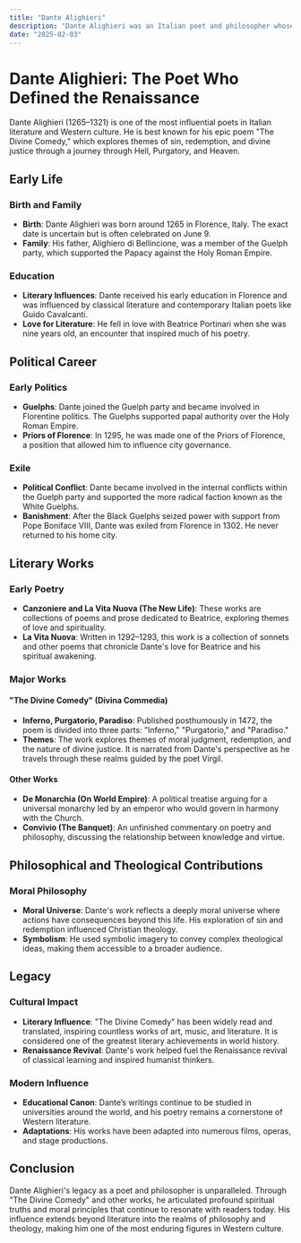 ```yaml
---
title: "Dante Alighieri"
description: "Dante Alighieri was an Italian poet and philosopher whose magnum opus, 'The Divine Comedy,' is a seminal work of world literature that explores themes of morality, redemption, and the afterlife through his journey through Hell, Purgatory, and Heaven."
date: "2025-02-03"
--- 
```


# Dante Alighieri: The Poet Who Defined the Renaissance

Dante Alighieri (1265–1321) is one of the most influential poets in Italian literature and Western culture. He is best known for his epic poem "The Divine Comedy," which explores themes of sin, redemption, and divine justice through a journey through Hell, Purgatory, and Heaven.

## Early Life

### Birth and Family
- **Birth**: Dante Alighieri was born around 1265 in Florence, Italy. The exact date is uncertain but is often celebrated on June 9.
- **Family**: His father, Alighiero di Bellincione, was a member of the Guelph party, which supported the Papacy against the Holy Roman Empire.

### Education
- **Literary Influences**: Dante received his early education in Florence and was influenced by classical literature and contemporary Italian poets like Guido Cavalcanti.
- **Love for Literature**: He fell in love with Beatrice Portinari when she was nine years old, an encounter that inspired much of his poetry.

## Political Career

### Early Politics
- **Guelphs**: Dante joined the Guelph party and became involved in Florentine politics. The Guelphs supported papal authority over the Holy Roman Empire.
- **Priors of Florence**: In 1295, he was made one of the Priors of Florence, a position that allowed him to influence city governance.

### Exile
- **Political Conflict**: Dante became involved in the internal conflicts within the Guelph party and supported the more radical faction known as the White Guelphs.
- **Banishment**: After the Black Guelphs seized power with support from Pope Boniface VIII, Dante was exiled from Florence in 1302. He never returned to his home city.

## Literary Works

### Early Poetry
- **Canzoniere and La Vita Nuova (The New Life)**: These works are collections of poems and prose dedicated to Beatrice, exploring themes of love and spirituality.
- **La Vita Nuova**: Written in 1292–1293, this work is a collection of sonnets and other poems that chronicle Dante's love for Beatrice and his spiritual awakening.

### Major Works

#### "The Divine Comedy" (Divina Commedia)
- **Inferno, Purgatorio, Paradiso**: Published posthumously in 1472, the poem is divided into three parts: "Inferno," "Purgatorio," and "Paradiso."
- **Themes**: The work explores themes of moral judgment, redemption, and the nature of divine justice. It is narrated from Dante's perspective as he travels through these realms guided by the poet Virgil.

#### Other Works
- **De Monarchia (On World Empire)**: A political treatise arguing for a universal monarchy led by an emperor who would govern in harmony with the Church.
- **Convivio (The Banquet)**: An unfinished commentary on poetry and philosophy, discussing the relationship between knowledge and virtue.

## Philosophical and Theological Contributions

### Moral Philosophy
- **Moral Universe**: Dante's work reflects a deeply moral universe where actions have consequences beyond this life. His exploration of sin and redemption influenced Christian theology.
- **Symbolism**: He used symbolic imagery to convey complex theological ideas, making them accessible to a broader audience.

## Legacy

### Cultural Impact
- **Literary Influence**: "The Divine Comedy" has been widely read and translated, inspiring countless works of art, music, and literature. It is considered one of the greatest literary achievements in world history.
- **Renaissance Revival**: Dante's work helped fuel the Renaissance revival of classical learning and inspired humanist thinkers.

### Modern Influence
- **Educational Canon**: Dante’s writings continue to be studied in universities around the world, and his poetry remains a cornerstone of Western literature.
- **Adaptations**: His works have been adapted into numerous films, operas, and stage productions.

## Conclusion

Dante Alighieri's legacy as a poet and philosopher is unparalleled. Through "The Divine Comedy" and other works, he articulated profound spiritual truths and moral principles that continue to resonate with readers today. His influence extends beyond literature into the realms of philosophy and theology, making him one of the most enduring figures in Western culture.

